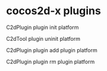 cocos2d-x plugins
=======
C2dPlugin plugin init platform	<br/>

C2dTool plugin uninit platform	<br>

C2dPlugin plugin add plugin platform	<br>

C2dPlugin plugin rm plugin platform	<br>

